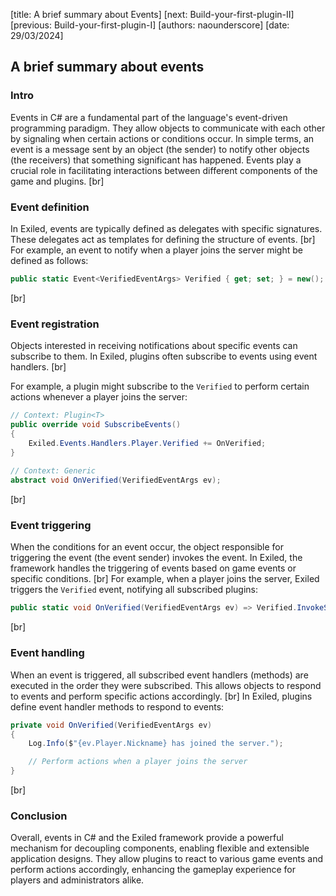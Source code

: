 [title: A brief summary about Events]
[next: Build-your-first-plugin-II]
[previous: Build-your-first-plugin-I]
[authors: naounderscore]
[date: 29/03/2024]

## <span class="md-span">A brief summary</span> about events


### Intro

Events in C# are a fundamental part of the language's event-driven programming paradigm. They allow objects to communicate with each other by signaling when certain actions or conditions occur. In simple terms, an event is a message sent by an object (the sender) to notify other objects (the receivers) that something significant has happened. Events play a crucial role in facilitating interactions between different components of the game and plugins.
[br]

### Event definition

In Exiled, events are typically defined as delegates with specific signatures. These delegates act as templates for defining the structure of events.
[br]
For example, an event to notify when a player joins the server might be defined as follows:
```csharp
public static Event<VerifiedEventArgs> Verified { get; set; } = new();
```
[br]

### Event registration

Objects interested in receiving notifications about specific events can subscribe to them. In Exiled, plugins often subscribe to events using event handlers. 
[br]

For example, a plugin might subscribe to the `Verified` to perform certain actions whenever a player joins the server:
```csharp
// Context: Plugin<T>
public override void SubscribeEvents()
{
    Exiled.Events.Handlers.Player.Verified += OnVerified;
}
 
// Context: Generic
abstract void OnVerified(VerifiedEventArgs ev);
```
[br]

### Event triggering

When the conditions for an event occur, the object responsible for triggering the event (the event sender) invokes the event. In Exiled, the framework handles the triggering of events based on game events or specific conditions.
[br]
For example, when a player joins the server, Exiled triggers the `Verified` event, notifying all subscribed plugins:
```csharp
public static void OnVerified(VerifiedEventArgs ev) => Verified.InvokeSafely(ev);
```
[br]

### Event handling

When an event is triggered, all subscribed event handlers (methods) are executed in the order they were subscribed. This allows objects to respond to events and perform specific actions accordingly.
[br]
In Exiled, plugins define event handler methods to respond to events:
```csharp
private void OnVerified(VerifiedEventArgs ev)
{
    Log.Info($"{ev.Player.Nickname} has joined the server.");

    // Perform actions when a player joins the server
}
```
[br]

### Conclusion
Overall, events in C# and the Exiled framework provide a powerful mechanism for decoupling components, enabling flexible and extensible application designs. They allow plugins to react to various game events and perform actions accordingly, enhancing the gameplay experience for players and administrators alike.
